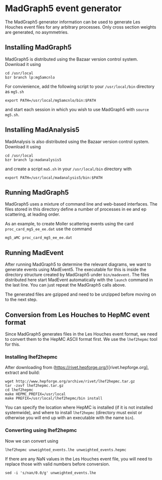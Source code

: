 # MadGraph5 event generator

The MadGraph5 generator information can be used to generate Les Houches event files
for any arbitrary processes. Only cross section weights are generated, no asymmetries.

## Installing MadGraph5
MadGraph5 is distributed using the Bazaar version control system. Download it using
```
cd /usr/local
bzr branch lp:mg5amcnlo
```
For convienience, add the following script to your `/usr/local/bin` directory as `mg5.sh`
```
export PATH=/usr/local/mg5amcnlo/bin:$PATH
```
and start each session in which you wish to use MadGraph5 with `source mg5.sh`.

## Installing MadAnalysis5
MadAnalysis is also distributed using the Bazaar version control system. Download it using
```
cd /usr/local
bzr branch lp:madanalysis5
```
and create a script `ma5.sh` in your `/usr/local/bin` directory with
```
export PATH=/usr/local/madanalysis5/bin:$PATH
```

## Running MadGraph5
MadGraph5 uses a mixture of command line and web-based interfaces. The files stored in
this directory define a number of processes in ee and ep scattering, at leading order.

As an example, to create Moller scattering events using the card `proc_card_mg5_ee_ee.dat`
use the command
```
mg5_aMC proc_card_mg5_ee_ee.dat
```

## Running MadEvent
After running MadGraph5 to determine the relevant diagrams, we want to generate events
using MadEvent5. The executable for this is inside the directory structure created by
MadGraph5 under `bin/madevent`. The files distributed here start MadEvent automatically
with the `launch` command in the last line. You can just repeat the MadGraph5 calls
above.

The generated files are gzipped and need to be unzipped before moving on to the next step.

## Conversion from Les Houches to HepMC event format
Since MadGraph5 generates files in the Les Houches event format, we need to convert
them to the HepMC ASCII format first. We use the `lhef2hepmc` tool for this.

### Installing lhef2hepmc
After downloading from (https://rivet.hepforge.org/)[rivet.hepforge.org], extract and build:
```
wget http://www.hepforge.org/archive/rivet/lhef2hepmc.tar.gz
tar -zxvf lhef2hepmc.tar.gz
cd lhef2hepmc
make HEPMC_PREFIX=/usr/local
make PREFIX=/usr/local/lhef2hepmc/bin install
```
You can specify the location where HepMC is installed (if it is not installed systemwide),
and where to install `lhef2hepmc` (directory must exist or otherwise you will end up with
an executable with the name `bin`).

### Converting using lhef2hepmc
Now we can convert using
```
lhef2hepmc unweighted_events.lhe unweighted_events.hepmc
```

If there are any NaN values in the Les Houches event file, you will need to replace
those with valid numbers before conversion.
```
sed -i 's/nan/0.0/g' unweighted_events.lhe
```
